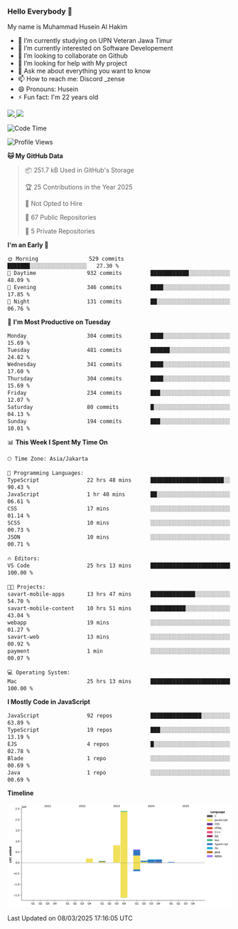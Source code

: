 ### Hello Everybody 👋

My name is Muhammad Husein Al Hakim

- 🔭 I’m currently studying on UPN Veteran Jawa Timur
- 🌱 I’m currently interested on Software Developement
- 👯 I’m looking to collaborate on Github
- 🤔 I’m looking for help with My project
- 💬 Ask me about everything you want to know
- 📫 How to reach me: Discord _zense
- 😄 Pronouns: Husein
- ⚡ Fun fact: I'm 22 years old

<p align="left">
<a href="https://github.com/huseinhq">
  <img height="180em" src="https://github-readme-stats-eight-theta.vercel.app/api?username=huseinhq&show_icons=true&theme=algolia&include_all_commits=true&count_private=true"/>
  <img height="180em" src="https://github-readme-stats-eight-theta.vercel.app/api/top-langs/?username=huseinhq&layout=compact&langs_count=8&theme=algolia"/>
</a>
</p>

<!--START_SECTION:waka-->
![Code Time](http://img.shields.io/badge/Code%20Time-1%2C930%20hrs%207%20mins-blue)

![Profile Views](http://img.shields.io/badge/Profile%20Views-1-blue)

**🐱 My GitHub Data** 

> 📦 251.7 kB Used in GitHub's Storage 
 > 
> 🏆 25 Contributions in the Year 2025
 > 
> 🚫 Not Opted to Hire
 > 
> 📜 67 Public Repositories 
 > 
> 🔑 5 Private Repositories 
 > 
**I'm an Early 🐤** 

```text
🌞 Morning                529 commits         ███████░░░░░░░░░░░░░░░░░░   27.30 % 
🌆 Daytime                932 commits         ████████████░░░░░░░░░░░░░   48.09 % 
🌃 Evening                346 commits         ████░░░░░░░░░░░░░░░░░░░░░   17.85 % 
🌙 Night                  131 commits         ██░░░░░░░░░░░░░░░░░░░░░░░   06.76 % 
```
📅 **I'm Most Productive on Tuesday** 

```text
Monday                   304 commits         ████░░░░░░░░░░░░░░░░░░░░░   15.69 % 
Tuesday                  481 commits         ██████░░░░░░░░░░░░░░░░░░░   24.82 % 
Wednesday                341 commits         ████░░░░░░░░░░░░░░░░░░░░░   17.60 % 
Thursday                 304 commits         ████░░░░░░░░░░░░░░░░░░░░░   15.69 % 
Friday                   234 commits         ███░░░░░░░░░░░░░░░░░░░░░░   12.07 % 
Saturday                 80 commits          █░░░░░░░░░░░░░░░░░░░░░░░░   04.13 % 
Sunday                   194 commits         ███░░░░░░░░░░░░░░░░░░░░░░   10.01 % 
```


📊 **This Week I Spent My Time On** 

```text
🕑︎ Time Zone: Asia/Jakarta

💬 Programming Languages: 
TypeScript               22 hrs 48 mins      ███████████████████████░░   90.43 % 
JavaScript               1 hr 40 mins        ██░░░░░░░░░░░░░░░░░░░░░░░   06.61 % 
CSS                      17 mins             ░░░░░░░░░░░░░░░░░░░░░░░░░   01.14 % 
SCSS                     10 mins             ░░░░░░░░░░░░░░░░░░░░░░░░░   00.73 % 
JSON                     10 mins             ░░░░░░░░░░░░░░░░░░░░░░░░░   00.71 % 

🔥 Editors: 
VS Code                  25 hrs 13 mins      █████████████████████████   100.00 % 

🐱‍💻 Projects: 
savart-mobile-apps       13 hrs 47 mins      ██████████████░░░░░░░░░░░   54.70 % 
savart-mobile-content    10 hrs 51 mins      ███████████░░░░░░░░░░░░░░   43.04 % 
webapp                   19 mins             ░░░░░░░░░░░░░░░░░░░░░░░░░   01.27 % 
savart-web               13 mins             ░░░░░░░░░░░░░░░░░░░░░░░░░   00.92 % 
payment                  1 min               ░░░░░░░░░░░░░░░░░░░░░░░░░   00.07 % 

💻 Operating System: 
Mac                      25 hrs 13 mins      █████████████████████████   100.00 % 
```

**I Mostly Code in JavaScript** 

```text
JavaScript               92 repos            ████████████████░░░░░░░░░   63.89 % 
TypeScript               19 repos            ███░░░░░░░░░░░░░░░░░░░░░░   13.19 % 
EJS                      4 repos             █░░░░░░░░░░░░░░░░░░░░░░░░   02.78 % 
Blade                    1 repo              ░░░░░░░░░░░░░░░░░░░░░░░░░   00.69 % 
Java                     1 repo              ░░░░░░░░░░░░░░░░░░░░░░░░░   00.69 % 
```



**Timeline**

![Lines of Code chart](https://raw.githubusercontent.com/HuseinHQ/HuseinHQ/main/assets/bar_graph.png)


 Last Updated on 08/03/2025 17:16:05 UTC
<!--END_SECTION:waka-->
